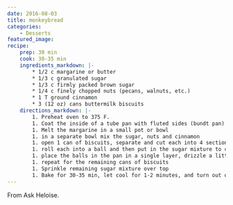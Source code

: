 ```yaml
---
date: 2016-08-03
title: monkeybread
categories:
    - Desserts
featured_image: 
recipe:
    prep: 30 min 
    cook: 30-35 min
    ingredients_markdown: |-
        * 1/2 c margarine or butter
        * 1/3 c granulated sugar
        * 1/3 c firmly packed brown sugar
        * 1/4 c finely chopped nuts (pecans, walnuts, etc.)
        * 1 T ground cinnamon
        * 3 (12 oz) cans buttermilk biscuits
    directions_markdown: |-
        1. Preheat oven to 375 F.
        1. Coat the inside of a tube pan with fluted sides (bundt pan) with cooking spray or butter
        1. Melt the margarine in a small pot or bowl
        1. in a separate bowl mix the sugar, nuts and cinnamon
        1. open 1 can of biscuits, separate and cut each into 4 sections,.
        1. roll each into a ball and then put in the sugar mixture to coat.
        1. place the balls in the pan in a single layer, drizzle a little melted
        1. repeat for the remaining cans of biscuits
        1. Sprinkle remaining sugar mixture over top
        1. Bake for 30-35 min, let cool for 1-2 minutes, and turn out onto a plate.
---
```

From Ask Heloise.